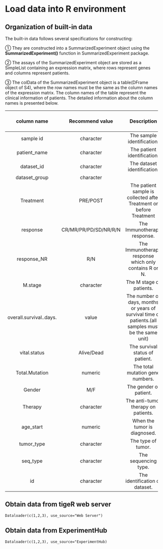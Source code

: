 # Load data into R environment 

## Organization of built-in data
The built-in data follows several specifications for constructing: 
  
① They are constructed into a SummarizedExperiment object using the **SummarizedExperiment()** function in SummarizedExperiment package.  
  
② The assays of the SummarizedExperiment object are stored as a SimpleList containing an expression matrix, where rows represent genes and columns represent patients. 
  
③ The colData of the SummarizedExperiment object is a table(DFrame object of S4), where the row names must be the same as the column names of the expression matrix. The column names of the table represent the clinical information of patients. The detailed information about the column names is presented below.

|          column name          | Recommend value |                                             Description                                              | Necessity in tigeR analysis |
|:-----------:|:-----------:|:---------------------------------:|:-----------:|
|        sample id        |    character    |                                      The sample identification.                                      |              ✕              |
|      patient_name       |    character    |                                     The patient identification.                                      |              ✕              |
|       dataset_id        |    character    |                                     The dataset identification.                                      |              ✕              |
|      dataset_group      |    character    |                                                                                                      |              ✕              |
|        Treatment        |    PRE/POST     |                 The patient sample is collected after Treatment or before Treatment                  |              ✓              |
|        response         | CR/MR/PR/PD/SD/NR/R/N |                                     The Immunotherapy response.                                      |              ✕              |
|       response_NR       |       R/N       |                        The Immunotherapy response which only contains R or N.                        |              ✓              |
|         M.stage         |    character    |                                       The M stage of patients.                                       |              ✕              |
| overall.survival..days. |      value      | The number of days, months or years of survival time of patients.(all samples must be the same unit) |              ✓              |
|      vital.status       |   Alive/Dead    |                                   The survival status of patient.                                    |              ✓              |
|     Total.Mutation      |     numeric     |                                   The total mutation gene numbers.                                   |              ✕              |
|         Gender          |       M/F       |                                        The gender of patient.                                        |              ✕              |
|         Therapy         |    character    |                                 The anti-tumor therapy on patients.                                  |              ✕              |
|        age_start        |     numeric     |                                     When the tumor is diagnosed.                                     |              ✕              |
|       tumor_type        |    character    |                                          The type of tumor.                                          |              ✕              |
|        seq_type         |    character    |                                         The sequencing type.                                         |              ✕              |
|           id            |    character    |                                    The identification of dataset.                                    |              ✕              |

## Obtain data from tigeR web server
```
Dataloader(c(1,2,3), use_source="Web Server")
```
## Obtain data from ExperimentHub
```
Dataloader(c(1,2,3), use_source="ExperimentHub)
```
